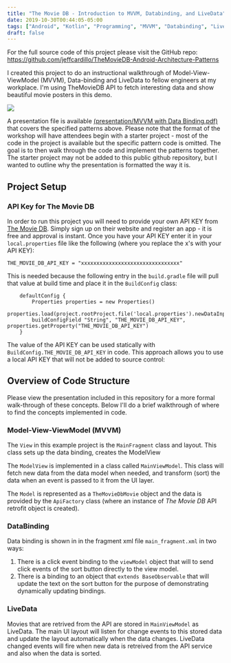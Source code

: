 ```yaml
---
title: "The Movie DB - Introduction to MVVM, Databinding, and LiveData"
date: 2019-10-30T00:44:05-05:00
tags: ["Android", "Kotlin", "Programming", "MVVM", "Databinding", "LiveData"]
draft: false
---
```


For the full source code of this project please visit the GitHub repo:
https://github.com/jeffcardillo/TheMovieDB-Android-Architecture-Patterns

I created this project to do an instructional walkthrough of Model-View-ViewModel (MVVM), Data-binding and LiveData to fellow engineers at my workplace. I'm using TheMovieDB API to fetch interesting data and show beautiful movie posters in this demo.

![](https://raw.githubusercontent.com/jeffcardillo/TheMovieDB-Android-Architecture-Patterns/master/presentation/TheMovieDb_example.gif)

A presentation file is available [(presentation/MVVM with Data Binding.pdf)](https://github.com/jeffcardillo/TheMovieDB-Android-Architecture-Patterns/blob/master/presentation/MVVM%20with%20Data%20Binding.pdf) that covers the specified patterns above. Please note that the format of the workshop will have attendees begin with a starter project - most of the code in the project is available but the specific pattern code is omitted. The goal is to then walk through the code and implement the patterns together. The starter project may not be added to this public github repository, but I wanted to outline why the presentation is formatted the way it is.

## Project Setup

### API Key for The Movie DB
In order to run this project you will need to provide your own API KEY from [The Movie DB](https://www.themoviedb.org/). Simply sign up on their website and register an app - it is free and approval is instant. Once you have your API KEY enter it in your `local.properties` file like the following (where you replace the x's with your API KEY):

```
THE_MOVIE_DB_API_KEY = "xxxxxxxxxxxxxxxxxxxxxxxxxxxxxxxx"
```

This is needed because the following entry in the `build.gradle` file will pull that value at build time and place it in the `BuildConfig` class:

```
    defaultConfig {
        Properties properties = new Properties()
        properties.load(project.rootProject.file('local.properties').newDataInputStream())
        buildConfigField "String", "THE_MOVIE_DB_API_KEY", properties.getProperty("THE_MOVIE_DB_API_KEY")
    }
```
 The value of the API KEY can be used statically with `BuildConfig.THE_MOVIE_DB_API_KEY` in code. This approach allows you to use a local API KEY that will not be added to source control:
 

## Overview of Code Structure

Please view the presentation included in this repository for a more formal walk-through of these concepts. Below I'll do a brief walkthrough of where to find the concepts implemented in code.

### Model-View-ViewModel (MVVM)
The `View` in this example project is the `MainFragment` class and layout. This class sets up the data binding, creates the ModelView

The `ModelView` is implemented in a class called `MainViewModel`. This class will fetch new data from the data model when needed, and transform (sort) the data when an event is passed to it from the UI layer.

The `Model` is represented as a `TheMovieDbMovie` object and the data is provided by the `ApiFactory` class (where an instance of _The Movie DB_ API retrofit object is created).

### DataBinding

Data binding is shown in in the fragment xml file `main_fragment.xml` in two ways: 

1. There is a click event binding to the `viewModel` object that will to send click events of the sort button directly to the view model. 
1. There is a binding to an object that `extends BaseObservable` that will update the text on the sort button for the purpose of demonstrating dynamically updating bindings.

### LiveData

Movies that are retrived from the API are stored in `MainViewModel` as LiveData. The main UI layout will listen for change events to this stored data and update the layout automatically when the data changes. LiveData changed events will fire when new data is retreived from the API service and also when the data is sorted.